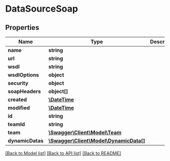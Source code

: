 # DataSourceSoap

## Properties
Name | Type | Description | Notes
------------ | ------------- | ------------- | -------------
**name** | **string** |  | 
**url** | **string** |  | 
**wsdl** | **string** |  | 
**wsdlOptions** | **object** |  | [optional] 
**security** | **object** |  | [optional] 
**soapHeaders** | **object[]** |  | [optional] 
**created** | [**\DateTime**](\DateTime.md) |  | [optional] 
**modified** | [**\DateTime**](\DateTime.md) |  | [optional] 
**id** | **string** |  | [optional] 
**teamId** | **string** |  | [optional] 
**team** | [**\Swagger\Client\Model\Team**](Team.md) |  | [optional] 
**dynamicDatas** | [**\Swagger\Client\Model\DynamicData[]**](DynamicData.md) |  | [optional] 

[[Back to Model list]](../README.md#documentation-for-models) [[Back to API list]](../README.md#documentation-for-api-endpoints) [[Back to README]](../README.md)


